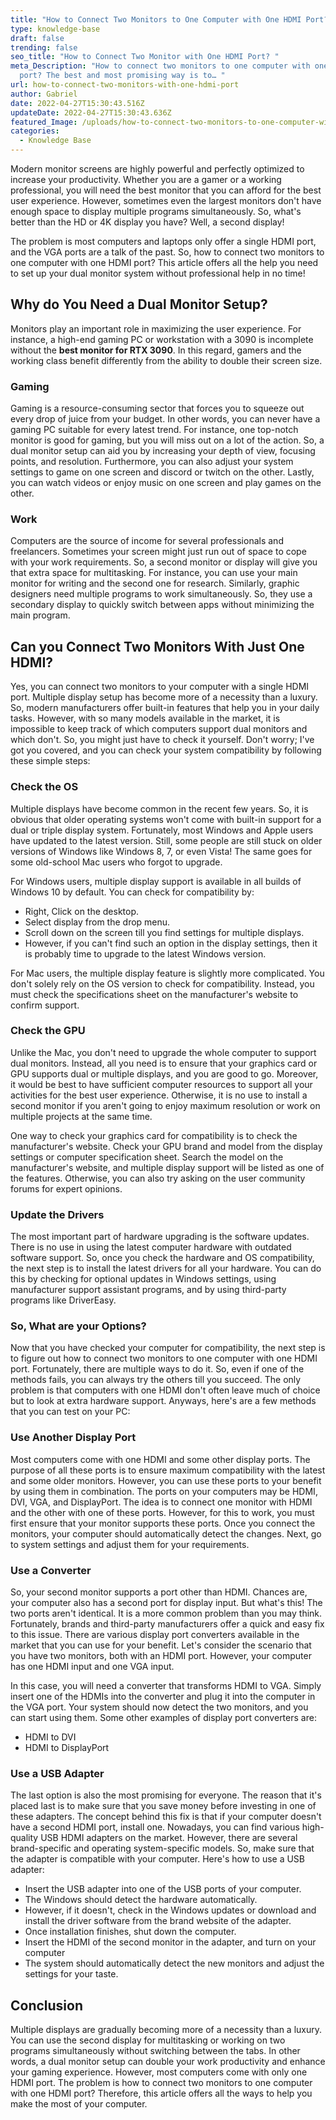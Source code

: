 ```yaml
---
title: "How to Connect Two Monitors to One Computer with One HDMI Port? "
type: knowledge-base
draft: false
trending: false
seo_title: "How to Connect Two Monitor with One HDMI Port? "
meta_Description: "How to connect two monitors to one computer with one HDMI
  port? The best and most promising way is to… "
url: how-to-connect-two-monitors-with-one-hdmi-port
author: Gabriel
date: 2022-04-27T15:30:43.516Z
updateDate: 2022-04-27T15:30:43.636Z
featured_Image: /uploads/how-to-connect-two-monitors-to-one-computer-with-one-hdmi-port.webp
categories:
  - Knowledge Base
---
```

Modern monitor screens are highly powerful and perfectly optimized to increase your productivity. Whether you are a gamer or a working professional, you will need the best monitor that you can afford for the best user experience. However, sometimes even the largest monitors don't have enough space to display multiple programs simultaneously. So, what's better than the HD or 4K display you have? Well, a second display! 

The problem is most computers and laptops only offer a single HDMI port, and the VGA ports are a talk of the past. So, how to connect two monitors to one computer with one HDMI port? This article offers all the help you need to set up your dual monitor system without professional help in no time! 

## **Why do You Need a Dual Monitor Setup?** 

Monitors play an important role in maximizing the user experience. For instance, a high-end gaming PC or workstation with a 3090 is incomplete without the **best monitor for RTX 3090**. In this regard, gamers and the working class benefit differently from the ability to double their screen size. 

### Gaming

Gaming is a resource-consuming sector that forces you to squeeze out every drop of juice from your budget. In other words, you can never have a gaming PC suitable for every latest trend. For instance, one top-notch monitor is good for gaming, but you will miss out on a lot of the action. So, a dual monitor setup can aid you by increasing your depth of view, focusing points, and resolution. Furthermore, you can also adjust your system settings to game on one screen and discord or twitch on the other. Lastly, you can watch videos or enjoy music on one screen and play games on the other. 

### **Work**

Computers are the source of income for several professionals and freelancers. Sometimes your screen might just run out of space to cope with your work requirements. So, a second monitor or display will give you that extra space for multitasking. For instance, you can use your main monitor for writing and the second one for research. Similarly, graphic designers need multiple programs to work simultaneously. So, they use a secondary display to quickly switch between apps without minimizing the main program.

## Can you Connect Two Monitors With Just One HDMI? 

Yes, you can connect two monitors to your computer with a single HDMI port. Multiple display setup has become more of a necessity than a luxury. So, modern manufacturers offer built-in features that help you in your daily tasks. However, with so many models available in the market, it is impossible to keep track of which computers support dual monitors and which don't. So, you might just have to check it yourself. Don't worry; I've got you covered, and you can check your system compatibility by following these simple steps:

### Check the OS

Multiple displays have become common in the recent few years. So, it is obvious that older operating systems won't come with built-in support for a dual or triple display system. Fortunately, most Windows and Apple users have updated to the latest version. Still, some people are still stuck on older versions of Windows like Windows 8, 7, or even Vista! The same goes for some old-school Mac users who forgot to upgrade. 

For Windows users, multiple display support is available in all builds of Windows 10 by default. You can check for compatibility by:

* Right, Click on the desktop. 
* Select display from the drop menu. 
* Scroll down on the screen till you find settings for multiple displays. 
* However, if you can't find such an option in the display settings, then it is probably time to upgrade to the latest Windows version. 

For Mac users, the multiple display feature is slightly more complicated. You don't solely rely on the OS version to check for compatibility. Instead, you must check the specifications sheet on the manufacturer's website to confirm support. 

### Check the GPU

Unlike the Mac, you don't need to upgrade the whole computer to support dual monitors. Instead, all you need is to ensure that your graphics card or GPU supports dual or multiple displays, and you are good to go. Moreover, it would be best to have sufficient computer resources to support all your activities for the best user experience. Otherwise, it is no use to install a second monitor if you aren't going to enjoy maximum resolution or work on multiple projects at the same time. 

One way to check your graphics card for compatibility is to check the manufacturer's website. Check your GPU brand and model from the display settings or computer specification sheet. Search the model on the manufacturer's website, and multiple display support will be listed as one of the features. Otherwise, you can also try asking on the user community forums for expert opinions. 

### Update the Drivers

The most important part of hardware upgrading is the software updates. There is no use in using the latest computer hardware with outdated software support. So, once you check the hardware and OS compatibility, the next step is to install the latest drivers for all your hardware. You can do this by checking for optional updates in Windows settings, using manufacturer support assistant programs, and by using third-party programs like DriverEasy. 

### So, What are your Options? 

Now that you have checked your computer for compatibility, the next step is to figure out how to connect two monitors to one computer with one HDMI port. Fortunately, there are multiple ways to do it. So, even if one of the methods fails, you can always try the others till you succeed. The only problem is that computers with one HDMI don't often leave much of choice but to look at extra hardware support. Anyways, here's are a few methods that you can test on your PC:

### Use Another Display Port

Most computers come with one HDMI and some other display ports. The purpose of all these ports is to ensure maximum compatibility with the latest and some older monitors. However, you can use these ports to your benefit by using them in combination. The ports on your computers may be HDMI, DVI, VGA, and DisplayPort. The idea is to connect one monitor with HDMI and the other with one of these ports. However, for this to work, you must first ensure that your monitor supports these ports. Once you connect the monitors, your computer should automatically detect the changes. Next, go to system settings and adjust them for your requirements. 

### Use a Converter

So, your second monitor supports a port other than HDMI. Chances are, your computer also has a second port for display input. But what's this! The two ports aren't identical. It is a more common problem than you may think. Fortunately, brands and third-party manufacturers offer a quick and easy fix to this issue. There are various display port converters available in the market that you can use for your benefit. Let's consider the scenario that you have two monitors, both with an HDMI port. However, your computer has one HDMI input and one VGA input. 

In this case, you will need a converter that transforms HDMI to VGA. Simply insert one of the HDMIs into the converter and plug it into the computer in the VGA port. Your system should now detect the two monitors, and you can start using them. Some other examples of display port converters are:

* HDMI to DVI
* HDMI to DisplayPort

### **Use a USB Adapter**

The last option is also the most promising for everyone. The reason that it's placed last is to make sure that you save money before investing in one of these adapters. The concept behind this fix is that if your computer doesn't have a second HDMI port, install one. Nowadays, you can find various high-quality USB HDMI adapters on the market. However, there are several brand-specific and operating system-specific models. So, make sure that the adapter is compatible with your computer. Here's how to use a USB adapter:

* Insert the USB adapter into one of the USB ports of your computer. 
* The Windows should detect the hardware automatically. 
* However, if it doesn't, check in the Windows updates or download and install the driver software from the brand website of the adapter. 
* Once installation finishes, shut down the computer. 
* Insert the HDMI of the second monitor in the adapter, and turn on your computer
* The system should automatically detect the new monitors and adjust the settings for your taste. 

## Conclusion

Multiple displays are gradually becoming more of a necessity than a luxury. You can use the second display for multitasking or working on two programs simultaneously without switching between the tabs. In other words, a dual monitor setup can double your work productivity and enhance your gaming experience. However, most computers come with only one HDMI port. The problem is how to connect two monitors to one computer with one HDMI port? Therefore, this article offers all the ways to help you make the most of your computer.